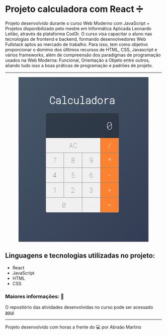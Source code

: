 # Projeto calculadora com React :heavy_division_sign:

Projeto desenvolvido durante o curso Web Moderno com JavaScript + Projetos disponibilizado pelo mestre em Informática Aplicada Leonardo Leitão, através da plataforma Cod3r. O curso visa capacitar o aluno nas tecnologias de frontend e backend, formando desenvolvedores Web Fullstack aptos ao mercado de trabalho. Para isso, tem como objetivo proporcionar o domínio dos úlltimos recursos de HTML, CSS, Javascript e vários frameworks, além de compreensão dos paradigmas de programação usados na Web Moderna: Funcional, Orientação a Objeto entre outros, aliando tudo isso a boas práticas de programação e padrões de projeto.

<hr>
<p align="center">
  <img src="https://github.com/ChristopherHauschild/projeto-calculador-react/raw/master/calculator.PNG?raw=true"/>
</p>

## Linguagens e tecnologias utilizadas no projeto:

<ul>
  <li>React</li>
  <li>JavaScript</li>
  <li>HTML</li>
  <li>CSS</li>
</ul>

### Maiores informações: :pencil:

O repositório das atividades desenvolvidas no curso pode ser acessado <a href="https://github.com/abraao69/curso-web-moderno-cod3r">aqui</a>

<hr>

Projeto desenvolvido com horas a frente do :computer: por Abraão Martins

